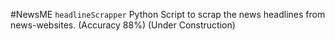 #NewsME 
`headlineScrapper` 
Python Script to scrap the news headlines from news-websites. (Accuracy 88%)
(Under Construction)